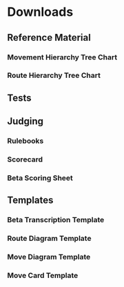 # Downloads

## Reference Material

### Movement Hierarchy Tree Chart

### Route Hierarchy Tree Chart

## Tests

## Judging

### Rulebooks

### Scorecard

### Beta Scoring Sheet


## Templates

### Beta Transcription Template

### Route Diagram Template

### Move Diagram Template

### Move Card Template

